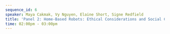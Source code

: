```yaml
---
sequence_id: 6
speaker: Maya Cakmak, Vy Nguyen, Elaine Short, Signe Redfield
title: 'Panel 2: Home-Based Robots: Ethical Considerations and Social Change'
time: 02:00pm - 03:00pm
---
```

